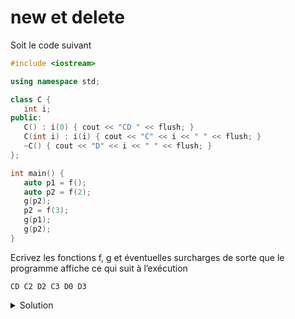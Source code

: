 # new et delete

Soit le code suivant

~~~cpp
#include <iostream>

using namespace std;

class C {
   int i;
public:
   C() : i(0) { cout << "CD " << flush; }
   C(int i) : i(i) { cout << "C" << i << " " << flush; }
   ~C() { cout << "D" << i << " " << flush; }
};

int main() {
   auto p1 = f();
   auto p2 = f(2);
   g(p2);
   p2 = f(3);
   g(p1);
   g(p2);
}
~~~

Ecrivez les fonctions f, g et éventuelles surcharges de sorte que le programme affiche ce qui suit à l’exécution

~~~text
CD C2 D2 C3 D0 D3
~~~


<details>
<summary>Solution</summary>

~~~cpp
C* f() { return new C(); }

C* f(int i) { return new C(i); }

void g(C* p) { delete p; }
~~~

</details>
